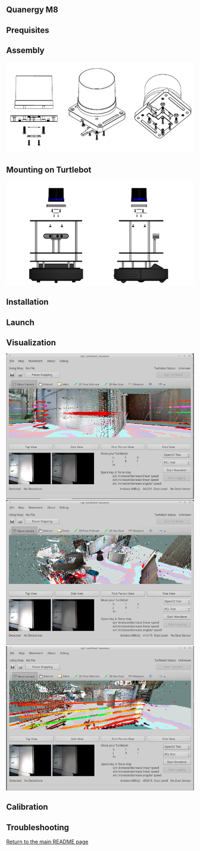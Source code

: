 ## Quanergy M8


## Prequisites


## Assembly
![](Resources/19-m8.png)  

## Mounting on Turtlebot
![](Resources/19-turtlebot_m8.png)  

## Installation


## Launch


## Visualization
![](Resources/19-vis1.png)  
![](Resources/19-vis2.png)  
![](Resources/19-vis3.png)  


## Calibration


## Troubleshooting



[Return to the main README page](/README.md)
